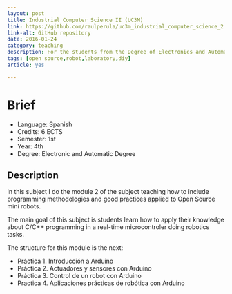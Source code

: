 ```yaml
---
layout: post
title: Industrial Computer Science II (UC3M)
link: https://github.com/raulperula/uc3m_industrial_computer_science_2.git
link-alt: GitHub repository
date: 2016-01-24
category: teaching
description: For the students from the Degree of Electronics and Automation
tags: [open source,robot,laboratory,diy]
article: yes

---
```


# Brief

* Language: Spanish
* Credits: 6 ECTS
* Semester: 1st
* Year: 4th
* Degree: Electronic and Automatic Degree

## Description

In this subject I do the module 2 of the subject teaching how to include programming methodologies and good practices applied to Open Source mini robots.

The main goal of this subject is students learn how to apply their knowledge about C/C++ programming in a real-time microcontroler doing robotics tasks.

The structure for this module is the next:

* Práctica 1. Introducción a Arduino
* Práctica 2. Actuadores y sensores con Arduino
* Práctica 3. Control de un robot con Arduino
* Practica 4. Aplicaciones prácticas de robótica con Arduino
